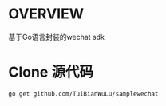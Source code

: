 # OVERVIEW

基于Go语言封装的wechat sdk

# Clone 源代码

```Shell
go get github.com/TuiBianWuLu/samplewechat
```